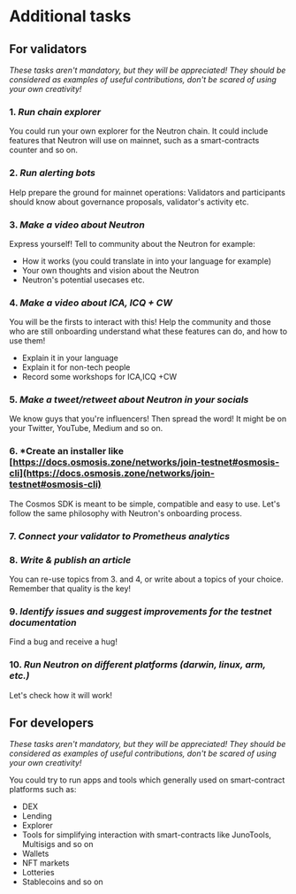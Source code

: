 # Additional tasks 

## For validators
*These tasks aren't mandatory, but they will be appreciated! They should be considered as examples of useful contributions, don't be scared of using your own creativity!*

### 1. *Run chain explorer* <br/>
You could run your own explorer for the Neutron chain. It could include features that Neutron will use on mainnet, such as a smart-contracts counter and so on.

### 2. *Run alerting bots* <br/>
Help prepare the ground for mainnet operations: Validators and participants should know about governance proposals, validator's activity etc.

### 3. *Make a video about Neutron* <br/>
Express yourself! Tell to community about the Neutron for example: <br/>
- How it works (you could translate in into your language for example)
- Your own thoughts and vision about the Neutron
- Neutron's potential usecases etc. 

### 4. *Make a video about ICA, ICQ + CW* <br/>
You will be the firsts to interact with this! Help the community and those who are still onboarding understand what these features can do, and how to use them!
- Explain it in your language
- Explain it for non-tech people
- Record some workshops for ICA,ICQ +CW 

### 5. *Make a tweet/retweet about Neutron in your socials* <br/>
We know guys that you're influencers! Then spread the word! It might be on your Twitter, YouTube, Medium and so on. 

### 6. *Create an installer like [https://docs.osmosis.zone/networks/join-testnet#osmosis-cli](https://docs.osmosis.zone/networks/join-testnet#osmosis-cli) <br/>
The Cosmos SDK is meant to be simple, compatible and easy to use. Let's follow the same philosophy with Neutron's onboarding process. 

### 7. *Connect your validator to Prometheus analytics* <br/>

### 8. *Write & publish an article* <br/>
You can re-use topics from 3. and 4, or write about a topics of your choice. Remember that quality is the key! 

### 9. *Identify issues and suggest improvements for the testnet documentation* <br/>
Find a bug and receive a hug! 

### 10. *Run Neutron on different platforms (darwin, linux, arm, etc.)* <br/>
Let's check how it will work! 

## For developers
*These tasks aren't mandatory, but they will be appreciated! They should be considered as examples of useful contributions, don't be scared of using your own creativity!*

You could try to run apps and tools which generally used on smart-contract platforms such as:
- DEX
- Lending
- Explorer
- Tools for simplifying interaction with smart-contracts like JunoTools, Multisigs and so on
- Wallets
- NFT markets
- Lotteries
- Stablecoins and so on 
